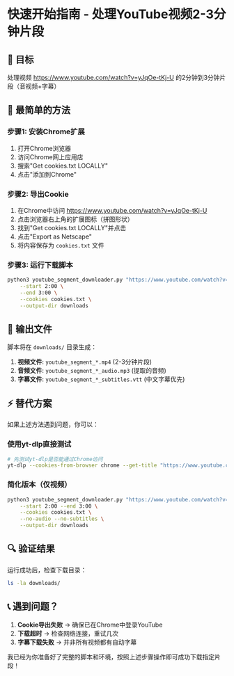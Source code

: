 # 快速开始指南 - 处理YouTube视频2-3分钟片段

## 🎯 目标
处理视频 https://www.youtube.com/watch?v=yJqOe-tKj-U 的2分钟到3分钟片段（音视频+字幕）

## 🚀 最简单的方法

### 步骤1: 安装Chrome扩展
1. 打开Chrome浏览器
2. 访问Chrome网上应用店
3. 搜索"Get cookies.txt LOCALLY"
4. 点击"添加到Chrome"

### 步骤2: 导出Cookie
1. 在Chrome中访问 https://www.youtube.com/watch?v=yJqOe-tKj-U
2. 点击浏览器右上角的扩展图标（拼图形状）
3. 找到"Get cookies.txt LOCALLY"并点击
4. 点击"Export as Netscape"
5. 将内容保存为 `cookies.txt` 文件

### 步骤3: 运行下载脚本
```bash
python3 youtube_segment_downloader.py "https://www.youtube.com/watch?v=yJqOe-tKj-U" \
    --start 2:00 \
    --end 3:00 \
    --cookies cookies.txt \
    --output-dir downloads
```

## 📁 输出文件
脚本将在 `downloads/` 目录生成：
1. **视频文件**: `youtube_segment_*.mp4` (2-3分钟片段)
2. **音频文件**: `youtube_segment_*_audio.mp3` (提取的音频)
3. **字幕文件**: `youtube_segment_*_subtitles.vtt` (中文字幕优先)

## ⚡ 替代方案
如果上述方法遇到问题，你可以：

### 使用yt-dlp直接测试
```bash
# 先测试yt-dlp是否能通过Chrome访问
yt-dlp --cookies-from-browser chrome --get-title "https://www.youtube.com/watch?v=yJqOe-tKj-U"
```

### 简化版本（仅视频）
```bash
python3 youtube_segment_downloader.py "https://www.youtube.com/watch?v=yJqOe-tKj-U" \
    --start 2:00 --end 3:00 \
    --cookies cookies.txt \
    --no-audio --no-subtitles \
    --output-dir downloads
```

## 🔍 验证结果
运行成功后，检查下载目录：
```bash
ls -la downloads/
```

## 📞 遇到问题？
1. **Cookie导出失败** → 确保已在Chrome中登录YouTube
2. **下载超时** → 检查网络连接，重试几次
3. **字幕下载失败** → 并非所有视频都有自动字幕

我已经为你准备好了完整的脚本和环境，按照上述步骤操作即可成功下载指定片段！